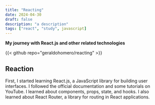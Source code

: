 ```yaml
---
title: "Reacting"
date: 2024-04-30
draft: false
description: "a description"
tags: ["react", "study", javascript]
---
```

**My journey with React.js and other related technologies**

{{< github repo="geraldohomero/reacting" >}}

## Reaction
First, I started learning React.js, a JavaScript library for building user interfaces. I followed the official documentation and some tutorials on YouTube. I learned about components, props, state, and hooks. I also learned about React Router, a library for routing in React applications.